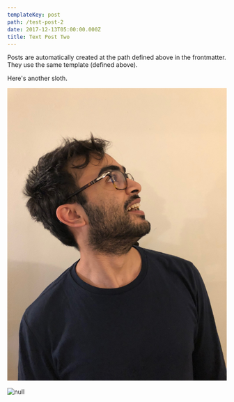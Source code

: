 ```yaml
---
templateKey: post
path: /test-post-2
date: 2017-12-13T05:00:00.000Z
title: Text Post Two
---
```

Posts are automatically created at the path defined above in the frontmatter. They use the same template (defined above).

Here's another sloth.

![sabanull](/src/content/assets/img_2424.jpg)

![null](/assets/sloth2.png)
